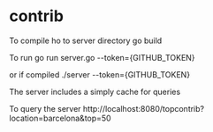 # contrib

To compile ho to server directory
go build


To run
go run server.go --token={GITHUB_TOKEN}

or if compiled
./server --token={GITHUB_TOKEN}

The server includes a simply cache for queries


To query the server
http://localhost:8080/topcontrib?location=barcelona&top=50